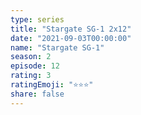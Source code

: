 ```yaml
--- 
type: series 
title: "Stargate SG-1 2x12" 
date: "2021-09-03T00:00:00" 
name: "Stargate SG-1" 
season: 2 
episode: 12 
rating: 3 
ratingEmoji: "⭐️⭐️⭐️" 
share: false 
---
```

